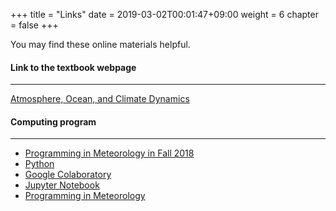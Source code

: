 +++
title = "Links"
date = 2019-03-02T00:01:47+09:00
weight = 6
chapter = false
+++

You may find these online materials helpful.

#### Link to the textbook webpage
---------------------------------
[Atmosphere, Ocean, and Climate Dynamics](http://marshallplumb.mit.edu)

#### Computing program
-----------------------
+ [Programming in Meteorology in Fall 2018](https://hajsong.github.io/ATM4110/)
+ [Python](https://www.python.org)
+ [Google Colaboratory](https://colab.research.google.com)
+ [Jupyter Notebook](http://jupyter.org)
+ [Programming in Meteorology](http://hajsong.github.io/ATM4110)
